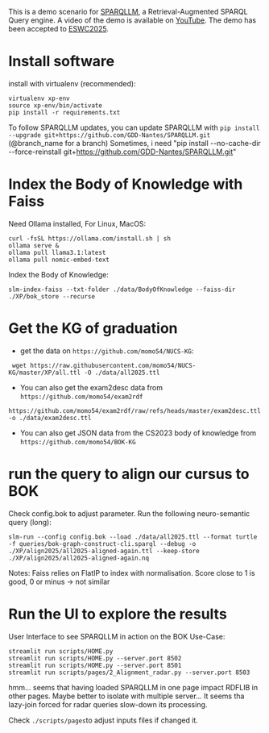 
This is a demo scenario for [SPARQLLM](https://github.com/GDD-Nantes/SPARQLLM), a Retrieval-Augmented SPARQL Query engine. A video of the demo is available on [YouTube](https://www.youtube.com/watch?v=Oob2ci2TsGE). The demo has been accepted to [ESWC2025](https://2025.eswc-conferences.org/).



# Install software

install with virtualenv (recommended):
```
virtualenv xp-env
source xp-env/bin/activate
pip install -r requirements.txt
```

To follow SPARQLLM updates, you can update SPARQLLM with `pip install --upgrade git+https://github.com/GDD-Nantes/SPARQLLM.git` (@branch_name for a branch) 
Sometimes, i need "pip install --no-cache-dir --force-reinstall git+https://github.com/GDD-Nantes/SPARQLLM.git"

# Index the Body of Knowledge with Faiss

Need Ollama installed, For Linux, MacOS:
```
curl -fsSL https://ollama.com/install.sh | sh
ollama serve &
ollama pull llama3.1:latest
ollama pull nomic-embed-text
```

Index the Body of Knowledge:
```
slm-index-faiss --txt-folder ./data/BodyOfKnowledge --faiss-dir ./XP/bok_store --recurse 
```

# Get the KG of graduation

* get the data on `https://github.com/momo54/NUCS-KG`:
```
 wget https://raw.githubusercontent.com/momo54/NUCS-KG/master/XP/all.ttl -O ./data/all2025.ttl
```

* You can also get the exam2desc data from `https://github.com/momo54/exam2rdf`
```
https://github.com/momo54/exam2rdf/raw/refs/heads/master/exam2desc.ttl -o ./data/exam2desc.ttl
```

* You can also get JSON data from the CS2023 body of knowledge from `https://github.com/momo54/BOK-KG`
  

# run the query to align our cursus to BOK

Check config.bok to adjust parameter. Run the following neuro-semantic query (long):
```
slm-run --config config.bok --load ./data/all2025.ttl --format turtle -f queries/bok-graph-construct-cli.sparql --debug -o ./XP/align2025/all2025-aligned-again.ttl --keep-store ./XP/align2025/all2025-aligned-again.nq
```


Notes: 
Faiss relies on  FlatIP to index with  normalisation. Score close to 1 is good, 0 or minus -> not similar

# Run the UI to explore the results

User Interface to see SPARQLLM in action on the BOK Use-Case:
```
streamlit run scripts/HOME.py
streamlit run scripts/HOME.py --server.port 8502
streamlit run scripts/HOME.py --server.port 8501
streamlit run scripts/pages/2_Alignment_radar.py --server.port 8503
```

hmm... seems that having loaded SPARQLLM in one page impact RDFLIB in other pages.
Maybe better to isolate with multiple server... It seems tha lazy-join forced for radar queries slow-down its processing.

Check `./scripts/pages`to adjust inputs files if changed it.

